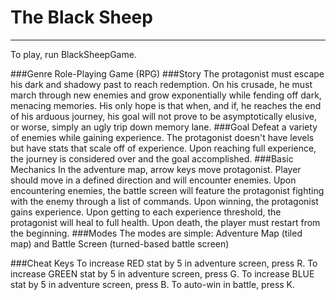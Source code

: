 The Black Sheep
===============
---------------
To play, run BlackSheepGame.
 
###Genre
Role-Playing Game (RPG)
###Story
The protagonist must escape his dark and shadowy past to reach redemption. On his crusade, he must march through new enemies and grow exponentially while fending off dark, menacing memories. His only hope is that when, and if, he reaches the end of his arduous journey, his goal will not prove to be asymptotically elusive, or worse, simply an ugly trip down memory lane.
###Goal
Defeat a variety of enemies while gaining experience. The protagonist doesn't have levels but have stats that scale off of experience. Upon reaching full experience, the journey is considered over and the goal accomplished.
###Basic Mechanics
In the adventure map, arrow keys move protagonist. Player should move in a defined direction and will encounter enemies. Upon encountering enemies, the battle screen will feature the protagonist fighting with the enemy through a list of commands. Upon winning, the protagonist gains experience. Upon getting to each experience threshold, the protagonist will heal to full health. Upon death, the player must restart from the beginning. 
###Modes
The modes are simple: Adventure Map (tiled map) and Battle Screen (turned-based battle screen)

###Cheat Keys
To increase RED stat by 5 in adventure screen, press R.
To increase GREEN stat by 5 in adventure screen, press G.
To increase BLUE stat by 5 in adventure screen, press B.
To auto-win in battle, press K.